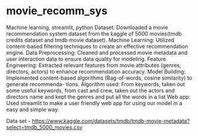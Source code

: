 # movie_recomm_sys

Machine learning, streamlit, python
Dataset: Downloaded a movie recommendation system dataset from the kaggle of 5000 movies(tmdb credits dataset and tmdb movie dataset).
Machine Learning: Utilized content-based filtering techniques to create an effective recommendation engine.
Data Preprocessing: Cleaned and processed movie metadata and user interaction data to ensure data quality for modeling.
Feature Engineering: Extracted relevant features from movie attributes (genres, directors, actors) to enhance recommendation accuracy.
Model Building: Implemented content-based algorithms (Bag-of-words, cosine similarity) to generate recommenda- tions.
Algorithm used: From keywords, taken out some useful keywords, from cast and crew, taken out the actors and directors name and kept the genres and put all the words in a list
Web app: Used streamlit to make a user friendly web app for using our model in a easy and simple way.


Data set - https://www.kaggle.com/datasets/tmdb/tmdb-movie-metadata?select=tmdb_5000_movies.csv
